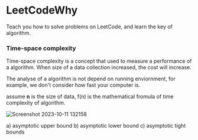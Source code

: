 # LeetCodeWhy

Teach you how to solve problems on LeetCode, and learn the key of algorithm.

### Time-space complexity

Time-space complexity is a concept that used to measure a performance of a algorithm. When size of a data collection increased, the cost will increase. 

The analyse of a algorithm is not depend on running enviornment, for example, we don't consider how fast your computer is.

assume **n** is the size of data, f(n) is the mathematical fromula of time complexity of algorithm.

![Screenshot 2023-10-11 132158](https://github.com/liu2su/LeetcodeWhy/assets/96462566/8afd1237-df37-4b85-a2e3-9b30d945602a)

a) asymptotic upper bound
b) asymptotic lower bound
c) asymptotic tight bounds
